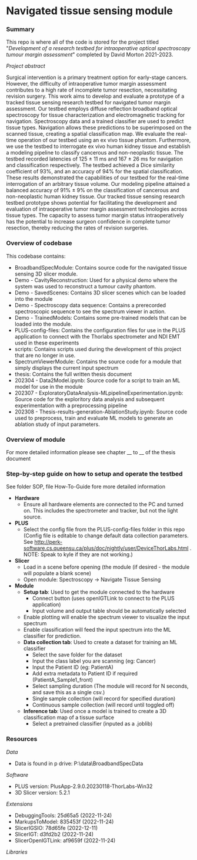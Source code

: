# Navigated tissue sensing module

### Summary
This repo is where all of the code is stored for the project titled "*Development of a research testbed for intraoperative optical spectroscopy tumour margin assessment*" completed by David Morton 2021-2023. 

*Project abstract*

Surgical intervention is a primary treatment option for early-stage cancers. However, the difficulty of intraoperative tumor margin assessment contributes to a high rate of incomplete tumor resection, necessitating revision surgery. This work aims to develop and evaluate a prototype of a tracked tissue sensing research testbed for navigated tumor margin assessment. Our testbed employs diffuse reflection broadband optical spectroscopy for tissue characterization and electromagnetic tracking for navigation. Spectroscopy data and a trained classifier are used to predict tissue types. Navigation allows these predictions to be superimposed on the scanned tissue, creating a spatial classification map. We evaluate the real-time operation of our testbed using an ex vivo tissue phantom. Furthermore, we use the testbed to interrogate ex vivo human kidney tissue and establish a modeling pipeline to classify cancerous and non-neoplastic tissue. The testbed recorded latencies of 125 ± 11 ms and 167 ± 26 ms for navigation and classification respectively. The testbed achieved a Dice similarity coefficient of 93%, and an accuracy of 94% for the spatial classification.  These results demonstrated the capabilities of our testbed for the real-time interrogation of an arbitrary tissue volume. Our modeling pipeline attained a balanced accuracy of 91% ± 9% on the classification of cancerous and non-neoplastic human kidney tissue. Our tracked tissue sensing research testbed prototype shows potential for facilitating the development and evaluation of intraoperative tumor margin assessment technologies across tissue types. The capacity to assess tumor margin status intraoperatively has the potential to increase surgeon confidence in complete tumor resection, thereby reducing the rates of revision surgeries.

### Overview of codebase
This codebase contains:
- BroadbandSpecModule: Contains source code for the navigated tissue sensing 3D slicer module.
- Demo - CavityReconstruction: Used for a physical demo where the system was used to reconstruct a tumour cavity phantom.
- Demo - SavedScenes: Contains 3D slicer scenes which can be loaded into the module
- Demo - Spectroscopy data sequence: Contains a prerecorded spectroscopic sequence to see the spectrum viewer in action.
- Demo - TrainedModels: Contains some pre-trained models that can be loaded into the module.
- PLUS-config-files: Contains the configuration files for use in the PLUS application to connect with the Thorlabs spectrometer and NDI EMT used in these experiments
- scripts: Contains scripts used during the development of this project that are no longer in use.
- SpectrumViewerModule: Contains the source code for a module that simply displays the current input spectrum
- thesis: Contains the full written thesis document
- 202304 - Data2Model.ipynb: Source code for a script to train an ML model for use in the module
- 202307 - ExploratoryDataAnalysis-MLpipelineExperimentation.ipynb: Source code for the exploritory data analysis and subsequent experimentation with a preprocessing pipeline
- 202308 - Thesis-results-generation-AblationStudy.ipynb: Source code used to preprocess, train and evaluate ML models to generate an ablation study of input parameters. 

### Overview of module
For more detailed information please see chapter __ to __ of the thesis document


### Step-by-step guide on how to setup and operate the testbed
See folder SOP, file How-To-Guide fore more detailed information
- **Hardware**
  - Ensure all hardware elements are connected to the PC and turned on. This includes the spectrometer and tracker, but not the light source.
- **PLUS**
  - Select the config file from the PLUS-config-files folder in this repo (Config file is editable to change default data collection parameters. See http://perk-software.cs.queensu.ca/plus/doc/nightly/user/DeviceThorLabs.html . NOTE: Speak to kyle if they are not working.)
- **Slicer**
  - Load in a scene before opening (the module (if desired - the module will populate a blank scene)
  - Open module: Spectroscopy -> Navigate Tissue Sensing
- **Module**
  - **Setup tab**: Used to get the module connected to the hardware
    - Connect button (uses openIGTLink to connect to the PLUS application)
    - Input volume and output table should be automatically selected
  - Enable plotting will enable the spectrum viewer to visualize the input spectrum
  - Enable classification will feed the input spectrum into the ML classifier for prediction.
  - **Data collection tab**: Used to create a dataset for training an ML classifier
    - Select the save folder for the dataset
    - Input the class label you are scanning (eg: Cancer)
    - Input the Patient ID (eg: PatientA)
    - Add extra metadata to Patient ID if required (PatientA_Sample1_front)
    - Select sampling duration (The module will record for N seconds, and save this as a single csv.)
    - Single sample collection (will record for specified duration)
    - Continuous sample collection (will record until toggled off)
  - **Inference tab**: Used once a model is trained to create a 3D classification map of a tissue surface
    - Select a pretrained classifier (inputed as a .joblib)
    

### Resources
*Data*
- Data is found in p drive: P:\data\BroadbandSpecData

*Software*
- PLUS version: PlusApp-2.9.0.20230118-ThorLabs-Win32
- 3D Slicer version: 5.2.1

*Extensions*
- DebuggingTools: 25d65a5 (2022-11-24)
- MarkupsToModel: 835453f (2022-11-24)
- SlicerIGSIO: 78d65fe (2022-12-11)
- SlicerIGT: d3fd2b2 (2022-11-24)
- SlicerOpenIGTLink: af9659f (2022-11-24)

*Libraries*




